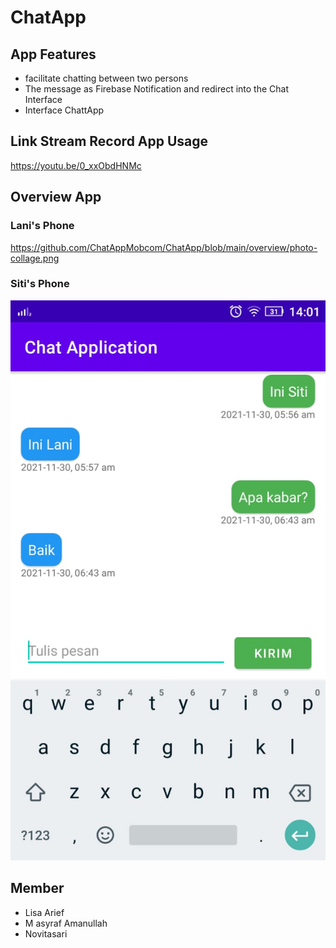 # ChatApp
## App Features
- facilitate chatting between two persons
-  The message as Firebase Notification and redirect into the Chat Interface
-  Interface ChattApp
## Link Stream Record App Usage
https://youtu.be/0_xxObdHNMc

## Overview App
### Lani's Phone
https://github.com/ChatAppMobcom/ChatApp/blob/main/overview/photo-collage.png
### Siti's Phone
![UI Siti](https://github.com/ChatAppMobcom/ChatApp/blob/main/overview/UI%20Siti.jpeg)




## Member
- Lisa Arief
- M asyraf Amanullah
- Novitasari
